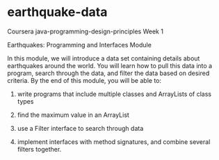 # earthquake-data
Coursera java-programming-design-principles Week 1

Earthquakes: Programming and Interfaces Module

In this module, we will introduce a data set containing details about earthquakes around the world. You will learn how to pull this data into a program, search through the data, and filter the data based on desired criteria. By the end of this module, you will be able to:

1. write programs that include multiple classes and ArrayLists of class types

2. find the maximum value in an ArrayList

3. use a Filter interface to search through data

4. implement interfaces with method signatures, and combine several filters together.
